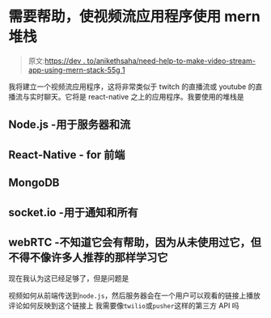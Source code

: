 # 需要帮助，使视频流应用程序使用 mern 堆栈

> 原文:[https://dev . to/anikethsaha/need-help-to-make-video-stream-app-using-mern-stack-55g 1](https://dev.to/anikethsaha/need-help-to-make-vedio-stream-app-using-mern-stack-55g1)

我将建立一个视频流应用程序，这将非常类似于 twitch 的直播流或 youtube 的直播流与实时聊天。它将是 react-native 之上的应用程序。我要使用的堆栈是

## [](#nodejs-for-server-and-the-stream)Node.js -用于服务器和流

## [](#reactnative-for-frontend)React-Native - for 前端

## [](#mongodb)MongoDB

## [](#socketio-for-notifications-and-all)socket.io -用于通知和所有

## webRTC -不知道它会有帮助，因为从未使用过它，但不得不像许多人推荐的那样学习它

现在我认为这已经足够了，但是问题是

视频如何从前端传送到`node.js`，然后服务器会在一个用户可以观看的链接上播放
评论如何反映到这个链接上
我需要像`twilio`或`pusher`这样的第三方 API 吗